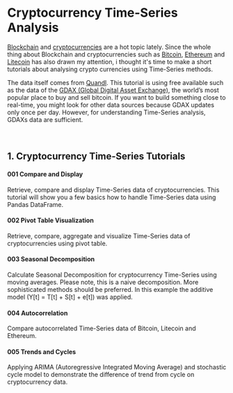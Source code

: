 # Cryptocurrency Time-Series Analysis

[Blockchain](https://en.wikipedia.org/wiki/Blockchain) and [cryptocurrencies](https://en.wikipedia.org/wiki/Cryptocurrency) are a hot topic lately. Since the whole thing about Blockchain and cryptocurrencies such as [Bitcoin](https://bitcoin.org/en/), [Ethereum](https://ethereum.org/) and [Litecoin](https://litecoin.org/) has also drawn my attention, i thought it's time to make a short tutorials about analysing crypto currencies using Time-Series methods.

The data itself comes from [Quandl](https://www.quandl.com/). This tutorial is using free available such as the data of the [GDAX (Global Digital Asset Exchange)](https://www.quandl.com/data/GDAX-GDAX-Global-Digital-Asset-Exchange), the world’s most popular place to buy and sell bitcoin. If you want to build something close to real-time, you might look for other data sources because GDAX updates only once per day. However, for understanding Time-Series analysis, GDAXs data are sufficient.<br><br><br>

## 1. Cryptocurrency Time-Series Tutorials

#### 001 Compare and Display
Retrieve, compare and display Time-Series data of cryptocurrencies. This tutorial will show you a few basics how to handle Time-Series data using Pandas DataFrame.

#### 002 Pivot Table Visualization
Retrieve, compare, aggregate and visualize Time-Series data of cryptocurrencies using pivot table.

#### 003 Seasonal Decomposition
Calculate Seasonal Decomposition for cryptocurrency Time-Series using moving averages. Please note, this is a naive decomposition. More sophisticated methods should be preferred. In this example the additive model (Y[t] = T[t] + S[t] + e[t]) was applied.

#### 004 Autocorrelation
Compare autocorrelated Time-Series data of Bitcoin, Litecoin and Ethereum.

#### 005 Trends and Cycles
Applying ARIMA (Autoregressive Integrated Moving Average) and stochastic cycle model to demonstrate the difference of trend from cycle on cryptocurrency data.<br><br><br>
